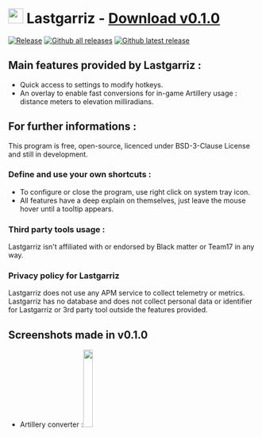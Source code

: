 # <img src="https://i.imgur.com/deyzsBF.png" width="30" height="30"> Lastgarriz - [Download v0.1.0](https://github.com/maxensas/lastgarriz/releases/download/0.1.0/Lastgarriz_win-x64.7z)  

[![Release](https://img.shields.io/github/release/maxensas/lastgarriz.svg)](https://github.com/maxensas/lastgarriz/releases/) 
[![Github all releases](https://img.shields.io/github/downloads/maxensas/lastgarriz/total.svg)](https://GitHub.com/maxensas/lastgarriz/releases/) [![Github latest release](https://img.shields.io/github/downloads/maxensas/lastgarriz/latest/total.svg)](https://GitHub.com/maxensas/lastgarriz/releases/)

## Main features provided by Lastgarriz :
* Quick access to settings to modify hotkeys.
* An overlay to enable fast conversions for in-game Artillery usage : distance meters to elevation milliradians.

## For further informations :
This program is free, open-source, licenced under BSD-3-Clause License and still in development.  

### Define and use your own shortcuts :
* To configure or close the program, use right click on system tray icon.
* All features have a deep explain on themselves, just leave the mouse hover until a tooltip appears.

### Third party tools usage :
Lastgarriz isn't affiliated with or endorsed by Black matter or Team17 in any way.

### Privacy policy for Lastgarriz
Lastgarriz does not use any APM service to collect telemetry or metrics.
Lastgarriz has no database and does not collect personal data or identifier for Lastgarriz or 3rd party tool outside the features provided.

## Screenshots made in v0.1.0
* Artillery converter :<img src="https://user-images.githubusercontent.com/62154281/162469233-b14671fd-c856-4b33-b3bf-6c35a09c0630.png" width="20%" height="20%">
